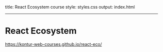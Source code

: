 title: React Ecosystem course
style: styles.css
output: index.html

---

# **React Ecosystem**

https://kontur-web-courses.github.io/react-eco/
